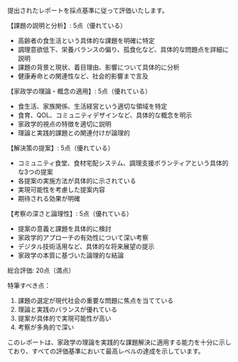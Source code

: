 提出されたレポートを採点基準に従って評価いたします。

【課題の説明と分析】: 5点（優れている）
- 高齢者の食生活という具体的な課題を明確に特定
- 調理意欲低下、栄養バランスの偏り、孤食化など、具体的な問題点を詳細に説明
- 課題の背景と現状、着目理由、影響について具体的に分析
- 健康寿命との関連性など、社会的影響まで言及

【家政学の理論・概念の適用】: 5点（優れている）
- 食生活、家族関係、生活経営という適切な領域を特定
- 食育、QOL、コミュニティデザインなど、具体的な概念を明示
- 家政学的視点の特徴を適切に説明
- 理論と実践的課題との関連付けが論理的

【解決策の提案】: 5点（優れている）
- コミュニティ食堂、食材宅配システム、調理支援ボランティアという具体的な3つの提案
- 各提案の実施方法が具体的に示されている
- 実現可能性を考慮した提案内容
- 期待される効果が明確

【考察の深さと論理性】: 5点（優れている）
- 提案の意義と課題を具体的に検討
- 家政学的アプローチの有効性について深い考察
- デジタル技術活用など、具体的な将来展望の提示
- 家政学の本質に基づいた論理的な結論

総合評価: 20点（満点）

特筆すべき点：
1. 課題の選定が現代社会の重要な問題に焦点を当てている
2. 理論と実践のバランスが優れている
3. 提案が具体的で実現可能性が高い
4. 考察が多角的で深い

このレポートは、家政学の理論を実践的な課題解決に適用する能力を十分に示しており、すべての評価基準において最高レベルの達成を示しています。